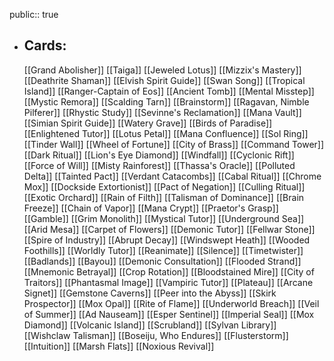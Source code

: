 public:: true
- ## Cards:
	[[Grand Abolisher]]
	[[Taiga]]
	[[Jeweled Lotus]]
	[[Mizzix's Mastery]]
	[[Deathrite Shaman]]
	[[Elvish Spirit Guide]]
	[[Swan Song]]
	[[Tropical Island]]
	[[Ranger-Captain of Eos]]
	[[Ancient Tomb]]
	[[Mental Misstep]]
	[[Mystic Remora]]
	[[Scalding Tarn]]
	[[Brainstorm]]
	[[Ragavan, Nimble Pilferer]]
	[[Rhystic Study]]
	[[Sevinne's Reclamation]]
	[[Mana Vault]]
	[[Simian Spirit Guide]]
	[[Watery Grave]]
	[[Birds of Paradise]]
	[[Enlightened Tutor]]
	[[Lotus Petal]]
	[[Mana Confluence]]
	[[Sol Ring]]
	[[Tinder Wall]]
	[[Wheel of Fortune]]
	[[City of Brass]]
	[[Command Tower]]
	[[Dark Ritual]]
	[[Lion's Eye Diamond]]
	[[Windfall]]
	[[Cyclonic Rift]]
	[[Force of Will]]
	[[Misty Rainforest]]
	[[Thassa's Oracle]]
	[[Polluted Delta]]
	[[Tainted Pact]]
	[[Verdant Catacombs]]
	[[Cabal Ritual]]
	[[Chrome Mox]]
	[[Dockside Extortionist]]
	[[Pact of Negation]]
	[[Culling Ritual]]
	[[Exotic Orchard]]
	[[Rain of Filth]]
	[[Talisman of Dominance]]
	[[Brain Freeze]]
	[[Chain of Vapor]]
	[[Mana Crypt]]
	[[Praetor's Grasp]]
	[[Gamble]]
	[[Grim Monolith]]
	[[Mystical Tutor]]
	[[Underground Sea]]
	[[Arid Mesa]]
	[[Carpet of Flowers]]
	[[Demonic Tutor]]
	[[Fellwar Stone]]
	[[Spire of Industry]]
	[[Abrupt Decay]]
	[[Windswept Heath]]
	[[Wooded Foothills]]
	[[Worldly Tutor]]
	[[Reanimate]]
	[[Silence]]
	[[Timetwister]]
	[[Badlands]]
	[[Bayou]]
	[[Demonic Consultation]]
	[[Flooded Strand]]
	[[Mnemonic Betrayal]]
	[[Crop Rotation]]
	[[Bloodstained Mire]]
	[[City of Traitors]]
	[[Phantasmal Image]]
	[[Vampiric Tutor]]
	[[Plateau]]
	[[Arcane Signet]]
	[[Gemstone Caverns]]
	[[Peer into the Abyss]]
	[[Skirk Prospector]]
	[[Mox Opal]]
	[[Rite of Flame]]
	[[Underworld Breach]]
	[[Veil of Summer]]
	[[Ad Nauseam]]
	[[Esper Sentinel]]
	[[Imperial Seal]]
	[[Mox Diamond]]
	[[Volcanic Island]]
	[[Scrubland]]
	[[Sylvan Library]]
	[[Wishclaw Talisman]]
	[[Boseiju, Who Endures]]
	[[Flusterstorm]]
	[[Intuition]]
	[[Marsh Flats]]
	[[Noxious Revival]]
